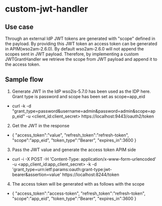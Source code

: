 # custom-jwt-handler
## Use case
Through an external IdP JWT tokens are generated with "scope" defined in the payload. By providing this JWT token an access token can be
generated in APIM(wso2am-2.6.0). By default wso2am-2.6.0 will not append the scopes sent in JWT payload. Therefore, by implementing
a custom JWTGrantHandler we retrieve the scope from JWT payload and append it to the access token.

## Sample flow

1. Generate JWT in the IdP
   wso2is-5.7.0 has been used as the IDP here. Grant type is password and scope has been set as scope=app_eid
 - curl -k -d "grant_type=password&username=admin&password=admin&scope=app_eid" -u <client_id:client_secret> https://localhost:9443/oauth2/token

2. Get the JWT in the response
 - {
     "access_token":"value",
     "refresh_token":"refresh-token",
     "scope":"app_eid",
     "token_type":"Bearer",
     "expires_in":3600
  }
  
 3. Pass the JWT value and generate the access token APIM side
 - curl -i -X POST -H 'Content-Type: application/x-www-form-urlencoded' -u <app_client_id:app_client_secret> -k -d 'grant_type=urn:ietf:params:oauth:grant-type:jwt-bearer&assertion=value' https://localhost:8244/token
 
 4. The access token will be generated with as follows with the scope
 - {
     "access_token":"access-token",
     "refresh_token":"refresh-token",
     "scope":"app_eid",
     "token_type":"Bearer",
     "expires_in":3600
  }
